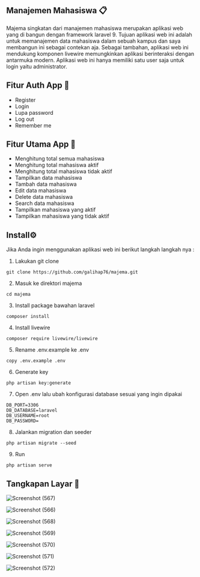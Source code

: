 ## Manajemen Mahasiswa 📋 
Majema singkatan dari manajemen mahasiswa merupakan aplikasi web yang di bangun dengan framework laravel 9. Tujuan aplikasi web ini adalah untuk memanajemen data mahasiswa dalam sebuah kampus dan saya membangun ini sebagai contekan aja. Sebagai tambahan, aplikasi web ini mendukung komponen livewire memungkinkan aplikasi berinteraksi dengan antarmuka modern. Aplikasi web ini hanya memiliki satu user saja untuk login yaitu administrator.

## Fitur Auth App 🔐
- Register
- Login
- Lupa password
- Log out
- Remember me

## Fitur Utama App 📱
- Menghitung total semua mahasiswa
- Menghitung total mahasiswa aktif
- Menghitung total mahasiswa tidak aktif
- Tampilkan data mahasiswa
- Tambah data mahasiswa
- Edit data mahasiswa
- Delete data mahasiswa
- Search data mahasiswa
- Tampilkan mahasiswa yang aktif
- Tampilkan mahasiswa yang tidak aktif

## Install⚙️

Jika Anda ingin menggunakan aplikasi web ini berikut langkah langkah nya :

1. Lakukan git clone
```
git clone https://github.com/galihap76/majema.git
```

2. Masuk ke direktori majema
```
cd majema
```

3. Install package bawahan laravel
```
composer install
```

4. Install livewire
```
composer require livewire/livewire
```

5. Rename .env.example ke .env
```
copy .env.example .env
```

6. Generate key
```
php artisan key:generate
```

7. Open .env lalu ubah konfigurasi database sesuai yang ingin dipakai
```
DB_PORT=3306
DB_DATABASE=laravel
DB_USERNAME=root
DB_PASSWORD=
```

8. Jalankan migration dan seeder
```
php artisan migrate --seed
```

9. Run
```
php artisan serve
```
 
## Tangkapan Layar 📸
![Screenshot (567)](https://github.com/galihap76/majema/assets/83481679/3a62cabf-14b0-43ad-984f-42187ea4cd36)

![Screenshot (566)](https://github.com/galihap76/majema/assets/83481679/0b813083-940c-4ef4-95b8-26b894120799)

![Screenshot (568)](https://github.com/galihap76/majema/assets/83481679/abd144e9-338d-4761-98c3-839a0f13088f)

![Screenshot (569)](https://github.com/galihap76/majema/assets/83481679/c3ca93b9-85c2-456d-94a3-ea6f5f77b2ee)

![Screenshot (570)](https://github.com/galihap76/majema/assets/83481679/a85911cb-2144-4fd1-9ff7-7a15c333ca23)

![Screenshot (571)](https://github.com/galihap76/majema/assets/83481679/4b078a52-f381-44dc-8303-4d8ec5d1f57f)

![Screenshot (572)](https://github.com/galihap76/majema/assets/83481679/7deeefab-19eb-4f5f-9eb4-a404873f0741)








 

